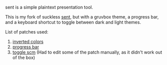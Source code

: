 sent is a simple plaintext presentation tool.

This is my fork of suckless [sent](http://tools.suckless.org/sent), but with a gruvbox theme, a progress bar, and a keyboard shortcut to toggle between dark and light themes.

List of patches used:
1. [inverted colors](https://tools.suckless.org/sent/patches/inverted-colors/)
2. [progress bar](https://tools.suckless.org/sent/patches/progress-bar/)
3. [toggle scm](https://tools.suckless.org/sent/patches/toggle-scm/)  (Had to edit some of the patch manually, as it didn't work out of the box)
